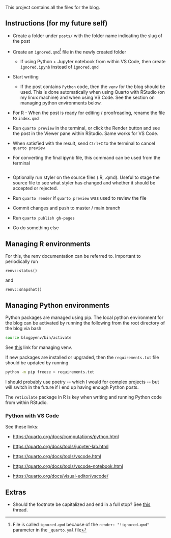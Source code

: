 This project contains all the files for the blog.

## Instructions (for my future self)

-   Create a folder under `posts/` with the folder name indicating the slug of the post

-   Create an `ignored.qmd`[^readme-1] file in the newly created folder

    -   If using Python + Jupyter notebook from within VS Code, then create `ignored.ipynb` instead of `ignored.qmd`

-   Start writing

    -   If the post contains `Python` code, then the `venv` for the blog should be used. This is done automatically when using Quarto with RStudio (on my linux machine) and when using VS Code. See the section on managing python environments below.

-   For R - When the post is ready for editing / proofreading, rename the file to `index.qmd`

-   Run `quarto preview` in the terminal, or click the Render button and see the post in the Viewer pane within RStudio. Same works for VS Code.

-   When satisfied with the result, send `Ctrl+C` to the terminal to cancel `quarto preview`

-   For converting the final ipynb file, this command can be used from the terminal

    ```{quarto convert posts/<post_dir>/ignored.ipynb --output posts/<post_dir>/index.qmd}
    ```

-   Optionally run styler on the source files (.R, .qmd). Useful to stage the source file to see what styler has changed and whether it should be accepted or rejected.

-   Run `quarto render` if `quarto preview` was used to review the file

-   Commit changes and push to master / main branch

-   Run `quarto publish gh-pages`

-   Go do something else

[^readme-1]: File is called `ignored.qmd` because of the `render: "!ignored.qmd"` parameter in the `_quarto.yml` file

## Managing R environments

For this, the renv documentation can be referred to. Important to periodically run

```{r}
renv::status()
```

and

```{r}
renv::snapshot()
```

## Managing Python environments

Python packages are managed using pip. The local python environment for the blog can be activated by running the following from the root directory of the blog via bash

``` bash
source blogpyenv/bin/activate
```

See [this](https://docs.python.org/3/tutorial/venv.html) link for managing venv.

If new packages are installed or upgraded, then the `requirements.txt` file should be updated by running

``` bash
python -m pip freeze > requirements.txt
```

I should probably use poetry -- which I would for complex projects -- but will switch in the future if I end up having enough Python posts.

The `reticulate` package in R is key when writing and running Python code from within RStudio.

### Python with VS Code

See these links:

-   <https://quarto.org/docs/computations/python.html>

-   <https://quarto.org/docs/tools/jupyter-lab.html>

-   <https://quarto.org/docs/tools/vscode.html>

-   <https://quarto.org/docs/tools/vscode-notebook.html>

-   <https://quarto.org/docs/visual-editor/vscode/>

## Extras

-   Should the footnote be capitalized and end in a full stop? See [this](https://english.stackexchange.com/questions/242129/should-the-footnote-be-capitalized) thread.
